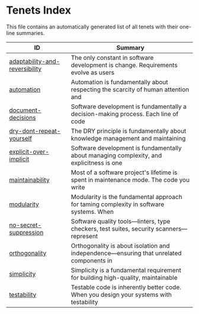 # Tenets Index

This file contains an automatically generated list of all tenets with their one-line summaries.

| ID | Summary |
|---|---|
| [adaptability-and-reversibility](./adaptability-and-reversibility.md) | The only constant in software development is change. Requirements evolve as users |
| [automation](./automation.md) | Automation is fundamentally about respecting the scarcity of human attention and |
| [document-decisions](./document-decisions.md) | Software development is fundamentally a decision-making process. Each line of code |
| [dry-dont-repeat-yourself](./dry-dont-repeat-yourself.md) | The DRY principle is fundamentally about knowledge management and maintaining |
| [explicit-over-implicit](./explicit-over-implicit.md) | Software development is fundamentally about managing complexity, and explicitness is one |
| [maintainability](./maintainability.md) | Most of a software project's lifetime is spent in maintenance mode. The code you write |
| [modularity](./modularity.md) | Modularity is the fundamental approach for taming complexity in software systems. When |
| [no-secret-suppression](./no-secret-suppression.md) | Software quality tools—linters, type checkers, test suites, security scanners—represent |
| [orthogonality](./orthogonality.md) | Orthogonality is about isolation and independence—ensuring that unrelated components in |
| [simplicity](./simplicity.md) | Simplicity is a fundamental requirement for building high-quality, maintainable |
| [testability](./testability.md) | Testable code is inherently better code. When you design your systems with testability |
